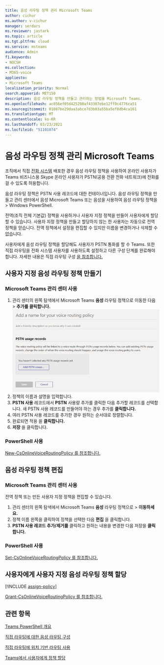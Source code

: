 ```yaml
---
title: 음성 라우팅 정책 관리 Microsoft Teams
author: cichur
ms.author: v-cichur
manager: serdars
ms.reviewer: jastark
ms.topic: article
ms.tgt.pltfrm: cloud
ms.service: msteams
audience: Admin
f1.keywords:
- NOCSH
ms.collection:
- M365-voice
appliesto:
- Microsoft Teams
localization_priority: Normal
search.appverid: MET150
description: 음성 라우팅 정책을 만들고 관리하는 방법을 Microsoft Teams.
ms.openlocfilehash: ac856ef05d425208af43307ebe12ff0c4776ca51
ms.sourcegitcommit: 01087be29daa3abce7d3b03a55ba5ef8db4ca161
ms.translationtype: MT
ms.contentlocale: ko-KR
ms.lasthandoff: 03/23/2021
ms.locfileid: "51101074"
---
```

# <a name="manage-voice-routing-policies-in-microsoft-teams"></a>음성 라우팅 정책 관리 Microsoft Teams

조직에서 직접 [전화 시스템](direct-routing-landing-page.md) 배포한 경우 음성 라우팅 정책을 사용하여 온라인 사용자가 Teams 비즈니스용 Skype 온라인 사용자가 PSTN(공용 전환 전화 네트워크)에 전화를 걸 수 있도록 허용합니다.

음성 라우팅 정책은 PSTN 사용 레코드에 대한 컨테이너입니다. 음성 라우팅 정책을 만들고 관리 센터에서 음성 Microsoft Teams 또는 음성을 사용하여 음성 라우팅 정책을  >   Windows PowerShell.

전역(조직 전체 기본값) 정책을 사용하거나 사용자 지정 정책을 만들어 사용자에게 할당할 수 있습니다. 사용자 지정 정책을 만들고 할당하지 않는 한 사용자는 자동으로 전역 정책을 얻습니다. 전역 정책에서 설정을 편집할 수 있지만 이름을 변경하거나 삭제할 수 없습니다.

사용자에게 음성 라우팅 정책을 할당해도 사용자가 PSTN 통화를 할 수 Teams. 또한 직접 라우팅을 전화 시스템 사용자를 사용하도록 설정하고 다른 구성 단계를 완료해야 합니다. 자세한 내용은 직접 라우팅 구성 [을 참조합니다.](direct-routing-configure.md)

## <a name="create-a-custom-voice-routing-policy"></a>사용자 지정 음성 라우팅 정책 만들기

### <a name="using-the-microsoft-teams-admin-center"></a>Microsoft Teams 관리 센터 사용

1. 관리 센터의 왼쪽 탐색에서 Microsoft Teams **음성** 라우팅 정책으로 이동한 다음  >   **추가를 클릭합니다.**<br>
    ![관리 센터의 음성 라우팅 정책 추가 Microsoft Teams 스크린샷](media/manage-voice-routing-policies.png) 
2. 정책의 이름과 설명을 입력합니다.
3. **PSTN 사용** 레코드에서 **PSTN** 사용량 추가를 클릭한 다음 추가할 레코드를 선택합니다. 새 PSTN 사용 레코드를 만들어야 하는 경우 추가를 **클릭합니다.**
4. 여러 PSTN 사용 레코드를 추가한 경우 원하는 순서대로 정렬합니다.
5. 완료되면 적용 을 **클릭합니다.**
6. **저장** 을 클릭합니다.

### <a name="using-powershell"></a>PowerShell 사용

[New-CsOnlineVoiceRoutingPolicy 를 참조합니다.](/powershell/module/skype/new-csonlinevoiceroutingpolicy)

## <a name="edit-a-voice-routing-policy"></a>음성 라우팅 정책 편집

### <a name="using-the-microsoft-teams-admin-center"></a>Microsoft Teams 관리 센터 사용

전역 정책 또는 만든 사용자 지정 정책을 편집할 수 있습니다.

1. 관리 센터의 왼쪽 탐색에서 Microsoft Teams **음성** 라우팅 정책으로  >  **이동하세요.**
2. 정책 이름 왼쪽을 클릭하여 정책을 선택한 다음 **편집** 을 클릭합니다.
3. **PSTN 사용 레코드 추가/제거를** 클릭하고 원하는 내용을 변경한 다음 저장을 **클릭합니다.**

### <a name="using-powershell"></a>PowerShell 사용

[Set-CsOnlineVoiceRoutingPolicy 를 참조합니다.](/powershell/module/skype/set-csonlinevoiceroutingpolicy)

## <a name="assign-a-custom-voice-routing-policy-to-users"></a>사용자에게 사용자 지정 음성 라우팅 정책 할당

[!INCLUDE [assign-policy](includes/assign-policy.md)]

[Grant-CsOnlineVoiceRoutingPolicy 를 참조합니다.](/powershell/module/skype/grant-csonlinevoiceroutingpolicy)

## <a name="related-topics"></a>관련 항목

[Teams PowerShell 개요](teams-powershell-overview.md)

[직접 라우팅에 대한 음성 라우팅 구성](direct-routing-voice-routing.md)

[직접 라우팅에 위치 기반 라우팅 사용](location-based-routing-enable.md)

[Teams에서 사용자에게 정책 할당](assign-policies.md)